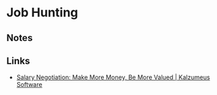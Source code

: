 # Job Hunting

## Notes

## Links

- [Salary Negotiation: Make More Money, Be More Valued | Kalzumeus Software](https://www.kalzumeus.com/2012/01/23/salary-negotiation/)
